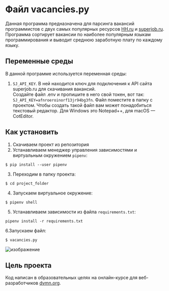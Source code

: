 # Файл vacancies.py
Данная программа предназначена для парсинга вакансий программистов с двух самых популярных ресурсов [HH.ru](https://hh.ru/) и [superjob.ru](https://www.superjob.ru/). Программа сортирует вакансии по наиболее популярным языкам программирования и выводит среднюю заработную плату по каждому языку.

## Переменные среды

В данной программе используется переменная среды:  
1. `SJ_API_KEY`. В ней находится ключ для подключения к API сайта superjob.ru для скачивания вакансий.  
Создайте файл .env и пропишите в него свой токен, вот так: `SJ_API_KEY=afnroeroinorf13jr94bg3fn`. Файл поместите в папку с проектом. Чтобы создать такой файл вам может понадобиться текстовый редактор. Для Windows это Notepad++, для macOS — CotEditor. 

## Как установить

1. Скачиваем проект из репозитория
1. Устанавливаем менеджер управления зависимостями и виртуальным окружением `pipenv`:  
```
$ pip install --user pipenv
```
3. Переходим в папку проекта:  
```
$ cd project_folder
```
4. Запускаем виртуальное окружение:  
```
$ pipenv shell
```
5. Устанавливаем зависимости из файла `requirements.txt`:  
```
pipenv install -r requirements.txt
```
6.Запускаем файл:  
```
$ vacancies.py
```
![изображение](https://user-images.githubusercontent.com/106922768/187740887-0f7b885e-af92-4de3-aab4-ee92b445bb85.png)

## Цель проекта
Код написан в образовательных целях на онлайн-курсе для веб-разработчиков [dvmn.org](https://dvmn.org/).
